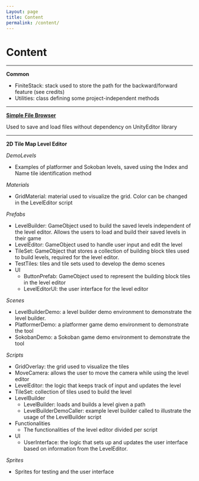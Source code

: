 ```yaml
---
Layout: page
title: Content
permalink: /content/
---
```


# Content

***

**Common**

- FiniteStack: stack used to store the path for the backward/forward feature (see credits)
- Utilities: class defining some project-independent methods

***

**[Simple File Browser](https://gracesgames.com/SimpleFileBrowser/)**

Used to save and load files without dependency on UnityEditor library

***

**2D Tile Map Level Editor**

_DemoLevels_

- Examples of platformer and Sokoban levels, saved using the Index and Name tile identification method

_Materials_

- GridMaterial: material used to visualize the grid. Color can be changed in the LevelEditor script 

_Prefabs_

- LevelBuilder: GameObject used to build the saved levels independent of the level editor. Allows the users to load and build their saved levels in their game
- LevelEditor: GameObject used to handle user input and edit the level
- TileSet: GameObject that stores a collection of building block tiles used to build levels, required for the level editor.
- TestTiles: tiles and tile sets used to develop the demo scenes
- UI
    - ButtonPrefab: GameObject used to represent the building block tiles in the level editor
    - LevelEditorUI: the user interface for the level editor

_Scenes_

- LevelBuilderDemo: a level builder demo environment to demonstrate the level builder.
- PlatformerDemo: a platformer game demo environment to demonstrate the tool
- SokobanDemo: a Sokoban game demo environment to demonstrate the tool

_Scripts_

- GridOverlay: the grid used to visualize the tiles
- MoveCamera: allows the user to move the camera while using the level editor
- LevelEditor: the logic that keeps track of input and updates the level 
- TileSet: collection of tiles used to build the level
- LevelBuilder
    - LevelBuilder: loads and builds a level given a path
    - LevelBuilderDemoCaller: example level builder called to illustrate the usage of the LevelBuilder script
- Functionalities
    - The functionalities of the level editor divided per script 
- UI
    - UserInterface: the logic that sets up and updates the user interface based on information from the LevelEditor.

_Sprites_

- Sprites for testing and the user interface
